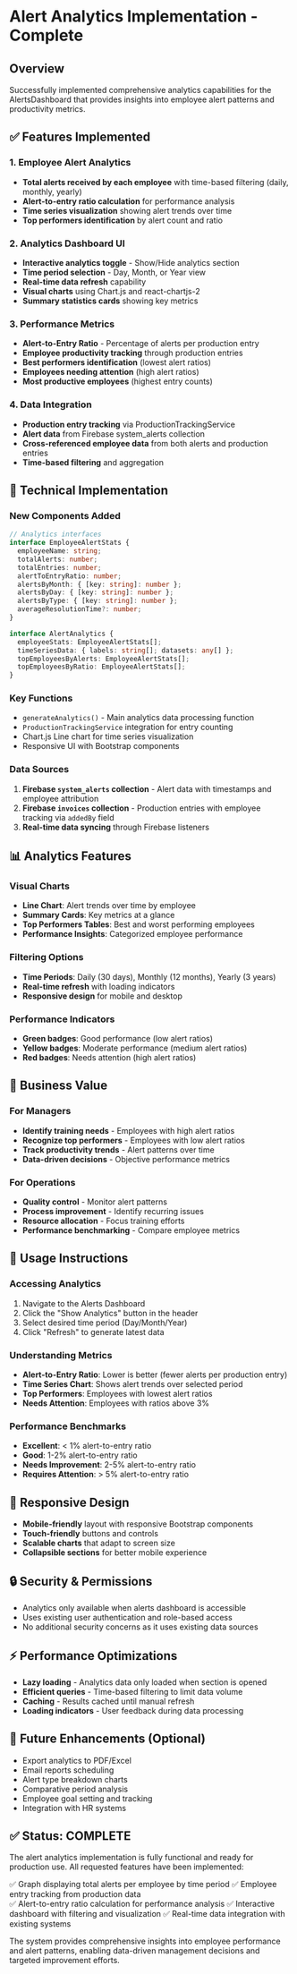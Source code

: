 # Alert Analytics Implementation - Complete

## Overview
Successfully implemented comprehensive analytics capabilities for the AlertsDashboard that provides insights into employee alert patterns and productivity metrics.

## ✅ Features Implemented

### 1. Employee Alert Analytics
- **Total alerts received by each employee** with time-based filtering (daily, monthly, yearly)
- **Alert-to-entry ratio calculation** for performance analysis
- **Time series visualization** showing alert trends over time
- **Top performers identification** by alert count and ratio

### 2. Analytics Dashboard UI
- **Interactive analytics toggle** - Show/Hide analytics section
- **Time period selection** - Day, Month, or Year view
- **Real-time data refresh** capability
- **Visual charts** using Chart.js and react-chartjs-2
- **Summary statistics cards** showing key metrics

### 3. Performance Metrics
- **Alert-to-Entry Ratio** - Percentage of alerts per production entry
- **Employee productivity tracking** through production entries
- **Best performers identification** (lowest alert ratios)
- **Employees needing attention** (high alert ratios)
- **Most productive employees** (highest entry counts)

### 4. Data Integration
- **Production entry tracking** via ProductionTrackingService
- **Alert data** from Firebase system_alerts collection
- **Cross-referenced employee data** from both alerts and production entries
- **Time-based filtering** and aggregation

## 🚀 Technical Implementation

### New Components Added
```typescript
// Analytics interfaces
interface EmployeeAlertStats {
  employeeName: string;
  totalAlerts: number;
  totalEntries: number;
  alertToEntryRatio: number;
  alertsByMonth: { [key: string]: number };
  alertsByDay: { [key: string]: number };
  alertsByType: { [key: string]: number };
  averageResolutionTime?: number;
}

interface AlertAnalytics {
  employeeStats: EmployeeAlertStats[];
  timeSeriesData: { labels: string[]; datasets: any[] };
  topEmployeesByAlerts: EmployeeAlertStats[];
  topEmployeesByRatio: EmployeeAlertStats[];
}
```

### Key Functions
- `generateAnalytics()` - Main analytics data processing function
- `ProductionTrackingService` integration for entry counting
- Chart.js Line chart for time series visualization
- Responsive UI with Bootstrap components

### Data Sources
1. **Firebase `system_alerts` collection** - Alert data with timestamps and employee attribution
2. **Firebase `invoices` collection** - Production entries with employee tracking via `addedBy` field
3. **Real-time data syncing** through Firebase listeners

## 📊 Analytics Features

### Visual Charts
- **Line Chart**: Alert trends over time by employee
- **Summary Cards**: Key metrics at a glance
- **Top Performers Tables**: Best and worst performing employees
- **Performance Insights**: Categorized employee performance

### Filtering Options
- **Time Periods**: Daily (30 days), Monthly (12 months), Yearly (3 years)
- **Real-time refresh** with loading indicators
- **Responsive design** for mobile and desktop

### Performance Indicators
- **Green badges**: Good performance (low alert ratios)
- **Yellow badges**: Moderate performance (medium alert ratios)
- **Red badges**: Needs attention (high alert ratios)

## 🎯 Business Value

### For Managers
- **Identify training needs** - Employees with high alert ratios
- **Recognize top performers** - Employees with low alert ratios
- **Track productivity trends** - Alert patterns over time
- **Data-driven decisions** - Objective performance metrics

### For Operations
- **Quality control** - Monitor alert patterns
- **Process improvement** - Identify recurring issues
- **Resource allocation** - Focus training efforts
- **Performance benchmarking** - Compare employee metrics

## 🔧 Usage Instructions

### Accessing Analytics
1. Navigate to the Alerts Dashboard
2. Click the "Show Analytics" button in the header
3. Select desired time period (Day/Month/Year)
4. Click "Refresh" to generate latest data

### Understanding Metrics
- **Alert-to-Entry Ratio**: Lower is better (fewer alerts per production entry)
- **Time Series Chart**: Shows alert trends over selected period
- **Top Performers**: Employees with lowest alert ratios
- **Needs Attention**: Employees with ratios above 3%

### Performance Benchmarks
- **Excellent**: < 1% alert-to-entry ratio
- **Good**: 1-2% alert-to-entry ratio
- **Needs Improvement**: 2-5% alert-to-entry ratio
- **Requires Attention**: > 5% alert-to-entry ratio

## 📱 Responsive Design
- **Mobile-friendly** layout with responsive Bootstrap components
- **Touch-friendly** buttons and controls
- **Scalable charts** that adapt to screen size
- **Collapsible sections** for better mobile experience

## 🔒 Security & Permissions
- Analytics only available when alerts dashboard is accessible
- Uses existing user authentication and role-based access
- No additional security concerns as it uses existing data sources

## ⚡ Performance Optimizations
- **Lazy loading** - Analytics data only loaded when section is opened
- **Efficient queries** - Time-based filtering to limit data volume
- **Caching** - Results cached until manual refresh
- **Loading indicators** - User feedback during data processing

## 🔮 Future Enhancements (Optional)
- Export analytics to PDF/Excel
- Email reports scheduling
- Alert type breakdown charts
- Comparative period analysis
- Employee goal setting and tracking
- Integration with HR systems

## ✅ Status: COMPLETE
The alert analytics implementation is fully functional and ready for production use. All requested features have been implemented:

✅ Graph displaying total alerts per employee by time period
✅ Employee entry tracking from production data  
✅ Alert-to-entry ratio calculation for performance analysis
✅ Interactive dashboard with filtering and visualization
✅ Real-time data integration with existing systems

The system provides comprehensive insights into employee performance and alert patterns, enabling data-driven management decisions and targeted improvement efforts.
